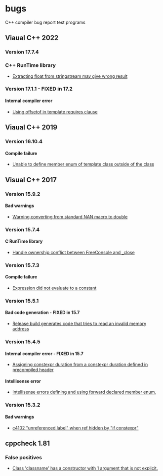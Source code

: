 ﻿<!--
Copyright Glen Knowles 2017 - 2023.
Distributed under the Boost Software License, Version 1.0.
-->

# bugs

C++ compiler bug report test programs

## Viaual C++ 2022
### Version 17.7.4
### C++ RunTime library
- [Extracting float from stringstream may give wrong result
  ](tests/msvc2022-2/a.cpp)

### Version 17.1.1 - FIXED in 17.2
#### Internal compiler error
- [Using offsetof in template requires clause](testlibs/msvc2022/a.cpp)

## Viaual C++ 2019
### Version 16.10.4
#### Compile failure
- [Unable to define member enum of template class outside of the class
  ](testlibs/msvc2019/a.cpp)

## Visual C++ 2017
### Version 15.9.2
#### Bad warnings
- [Warning converting from standard NAN macro to double
  ](testlibs/msvc2017-7/a.cpp)

### Version 15.7.4
#### C RunTime library
- [Handle ownership conflict between FreeConsole and _close
  ](tests/msvc2017-6/a.cpp)

### Version 15.7.3
#### Compile failure
- [Expression did not evaluate to a constant
  ](tests/msvc2017-5/a.cpp)

### Version 15.5.1
#### Bad code generation - FIXED in 15.7
- [Release build generates code that tries to read an invalid memory
  address](tests/msvc2017-4/a.cpp)

### Version 15.4.5
#### Internal compiler error - FIXED in 15.7
- [Assigning constexpr duration from a constexpr duration defined in
  precompiled header](testlibs/msvc2017-2)
#### Intellisense error
- [Intellisense errors defining and using forward declared member enum.
  ](testlibs/msvc2017-3/a.cpp)

### Version 15.3.2
#### Bad warnings
- [c4102 "unreferenced label" when ref hidden by "if constexpr"
  ](tests/msvc2017/c4102.cpp)


## cppcheck 1.81
### False positives
- [Class 'classname' has a constructor with 1 argument that is not explicit.
  ](testlibs/cppcheck-1.81/noExplicitConstructor.cpp)


